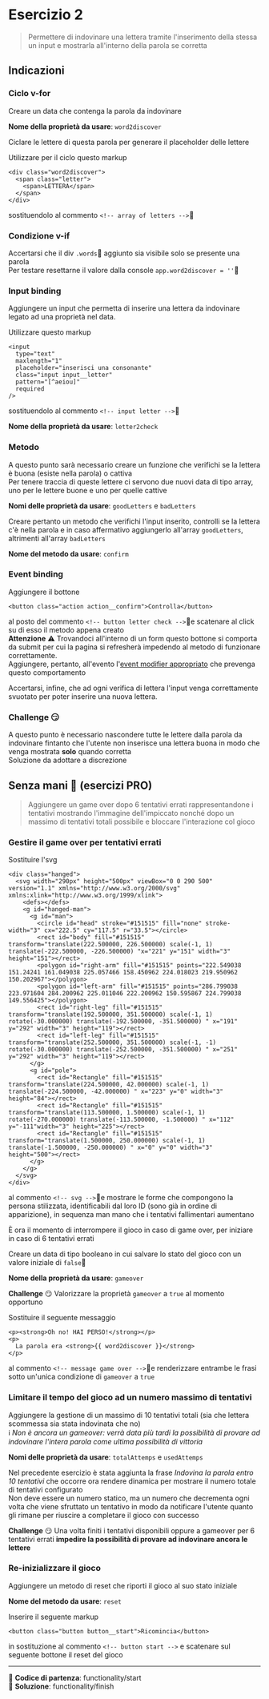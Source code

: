 # Esercizio 2

> Permettere di indovinare una lettera tramite l'inserimento della stessa un input e mostrarla all'interno della parola se corretta

## Indicazioni

### Ciclo v-for

Creare un data che contenga la parola da indovinare

**Nome della proprietà da usare**: `word2discover`

Ciclare le lettere di questa parola per generare il placeholder delle lettere

Utilizzare per il ciclo questo markup

```
<div class="word2discover">
  <span class="letter">
    <span>LETTERA</span>
  </span>
</div>
```

sostituendolo al commento `<!-- array of letters -->`

### Condizione v-if

Accertarsi che il div `.words` aggiunto sia visibile solo se presente una parola  
Per testare resettarne il valore dalla console `app.word2discover = ''`

### Input binding

Aggiungere un input che permetta di inserire una lettera da indovinare legato ad una proprietà nel data.

Utilizzare questo markup

```
<input
  type="text"
  maxlength="1"
  placeholder="inserisci una consonante"
  class="input input__letter"
  pattern="[^aeiou]"
  required
/>
```

sostituendolo al commento `<!-- input letter -->`

**Nome della proprietà da usare**: `letter2check`

### Metodo

A questo punto sarà necessario creare un funzione che verifichi se la lettera è buona (esiste nella parola) o cattiva  
Per tenere traccia di queste lettere ci servono due nuovi data di tipo array, uno per le lettere buone e uno per quelle cattive

**Nomi delle proprietà da usare**: `goodLetters` e `badLetters`

Creare pertanto un metodo che verifichi l'input inserito, controlli se la lettera c'è nella parola e in caso affermativo aggiungerlo all'array `goodLetters`, altrimenti all'array `badLetters`

**Nome del metodo da usare**: `confirm`

### Event binding

Aggiungere il bottone

```
<button class="action action__confirm">Controlla</button>
```

al posto del commento `<!-- button letter check -->`e scatenare al click su di esso il metodo appena creato  
**Attenzione** ⚠️ Trovandoci all'interno di un form questo bottone si comporta da submit per cui la pagina si refresherà impedendo al metodo di funzionare correttamente.  
Aggiungere, pertanto, all'evento l'[event modifier appropriato](https://vuejs.org/v2/guide/events.html#Event-Modifiers) che prevenga questo comportamento

Accertarsi, infine, che ad ogni verifica di lettera l'input venga correttamente svuotato per poter inserire una nuova lettera.

### Challenge 😏

A questo punto è necessario nascondere tutte le lettere dalla parola da indovinare fintanto che l'utente non inserisce una lettera buona in modo che venga mostrata **solo** quando corretta  
Soluzione da adottare a discrezione

## Senza mani 🙌 (esercizi PRO)

> Aggiungere un game over dopo 6 tentativi errati rappresentandone i tentativi mostrando l'immagine dell'impiccato nonché dopo un massimo di tentativi totali possibile e bloccare l'interazione col gioco

### Gestire il game over per tentativi errati

Sostituire l'svg

```
<div class="hanged">
  <svg width="290px" height="500px" viewBox="0 0 290 500" version="1.1" xmlns="http://www.w3.org/2000/svg" xmlns:xlink="http://www.w3.org/1999/xlink">
    <defs></defs>
    <g id="hanged-man">
      <g id="man">
        <circle id="head" stroke="#151515" fill="none" stroke-width="3" cx="222.5" cy="117.5" r="33.5"></circle>
        <rect id="body" fill="#151515" transform="translate(222.500000, 226.500000) scale(-1, 1) translate(-222.500000, -226.500000) "x="221" y="151" width="3" height="151"></rect>
        <polygon id="right-arm" fill="#151515" points="222.549038 151.24241 161.049038 225.057466 158.450962 224.018023 219.950962 150.202967"></polygon>
        <polygon id="left-arm" fill="#151515" points="286.799038 223.971604 284.200962 225.011046 222.200962 150.595867 224.799038 149.556425"></polygon>
        <rect id="right-leg" fill="#151515" transform="translate(192.500000, 351.500000) scale(-1, 1) rotate(-30.000000) translate(-192.500000, -351.500000) " x="191" y="292" width="3" height="119"></rect>
        <rect id="left-leg" fill="#151515" transform="translate(252.500000, 351.500000) scale(-1, -1) rotate(-30.000000) translate(-252.500000, -351.500000) " x="251" y="292" width="3" height="119"></rect>
      </g>
      <g id="pole">
        <rect id="Rectangle" fill="#151515" transform="translate(224.500000, 42.000000) scale(-1, 1) translate(-224.500000, -42.000000) " x="223" y="0" width="3" height="84"></rect>
        <rect id="Rectangle" fill="#151515" transform="translate(113.500000, 1.500000) scale(-1, 1) rotate(-270.000000) translate(-113.500000, -1.500000) " x="112" y="-111"width="3" height="225"></rect>
        <rect id="Rectangle" fill="#151515" transform="translate(1.500000, 250.000000) scale(-1, 1) translate(-1.500000, -250.000000) " x="0" y="0" width="3" height="500"></rect>
      </g>
    </g>
  </svg>
</div>
```

al commento `<!-- svg -->`e mostrare le forme che compongono la persona stilizzata, identificabili dal loro ID (sono già in ordine di apparizione), in sequenza man mano che i tentativi fallimentari aumentano

È ora il momento di interrompere il gioco in caso di game over, per iniziare in caso di 6 tentativi errati

Creare un data di tipo booleano in cui salvare lo stato del gioco con un valore iniziale di `false`

**Nome della proprietà da usare**: `gameover`

**Challenge** 😏 Valorizzare la proprietà `gameover` a `true` al momento opportuno

Sostituire il seguente messaggio

```
<p><strong>Oh no! HAI PERSO!</strong></p>
<p>
  La parola era <strong>{{ word2discover }}</strong>
</p>
```

al commento `<!-- message game over -->`e renderizzare entrambe le frasi sotto un'unica condizione di `gameover` a `true`

### Limitare il tempo del gioco ad un numero massimo di tentativi

Aggiungere la gestione di un massimo di 10 tentativi totali (sia che lettera scommessa sia stata indovinata che no)  
ℹ️ _Non è ancora un gameover: verrà data più tardi la possibilità di provare ad indovinare l'intera parola come ultima possibilità di vittoria_

**Nomi delle proprietà da usare**: `totalAttemps` e `usedAttemps`

Nel precedente esercizio è stata aggiunta la frase _Indovina la parola entro 10 tentativi_ che occorre ora rendere dinamica per mostrare il numero totale di tentativi configurato  
Non deve essere un numero statico, ma un numero che decrementa ogni volta che viene sfruttato un tentativo in modo da notificare l'utente quanto gli rimane per riuscire a completare il gioco con successo

**Challenge** 😏 Una volta finiti i tentativi disponibili oppure a gameover per 6 tentativi errati **impedire la possibilità di provare ad indovinare ancora le lettere**

### Re-inizializzare il gioco

Aggiungere un metodo di reset che riporti il gioco al suo stato iniziale

**Nome del metodo da usare**: `reset`

Inserire il seguente markup

```
<button class="button button__start">Ricomincia</button>
```

in sostituzione al commento `<!-- button start -->` e scatenare sul seguente bottone il reset del gioco

-----------

💪 **Codice di partenza**: functionality/start  
🤫 **Soluzione**: functionality/finish